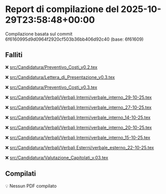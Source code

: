 # Report di compilazione del 2025-10-29T23:58:48+00:00

Compilazione basata sul commit 6f6160995d9d0964f2920cf503b36bb406d92c40 (base: 6f61609)

## Falliti
❌ [src/Candidatura/Preventivo_Costi_v0.2.tex](https://github.com/sass0lino/DocuTex/actions/runs/18925429304)

❌ [src/Candidatura/Lettera_di_Presentazione_v0.3.tex](https://github.com/sass0lino/DocuTex/actions/runs/18925429304)

❌ [src/Candidatura/Preventivo_Costi_v0.3.tex](https://github.com/sass0lino/DocuTex/actions/runs/18925429304)

❌ [src/Candidatura/Verbali/Verbali Interni/verbale_interno_29-10-25.tex](https://github.com/sass0lino/DocuTex/actions/runs/18925429304)

❌ [src/Candidatura/Verbali/Verbali Interni/verbale_interno_27-10-25.tex](https://github.com/sass0lino/DocuTex/actions/runs/18925429304)

❌ [src/Candidatura/Verbali/Verbali Interni/verbale_interno_14-10-25.tex](https://github.com/sass0lino/DocuTex/actions/runs/18925429304)

❌ [src/Candidatura/Verbali/Verbali Interni/verbale_interno_20-10-25.tex](https://github.com/sass0lino/DocuTex/actions/runs/18925429304)

❌ [src/Candidatura/Verbali/Verbali Interni/verbale_interno_15-10-25.tex](https://github.com/sass0lino/DocuTex/actions/runs/18925429304)

❌ [src/Candidatura/Verbali/Verbali Esterni/verbale_esterno_22-10-25.tex](https://github.com/sass0lino/DocuTex/actions/runs/18925429304)

❌ [src/Candidatura/Valutazione_Capitolati_v.03.tex](https://github.com/sass0lino/DocuTex/actions/runs/18925429304)


## Compilati
💡 Nessun PDF compilato
